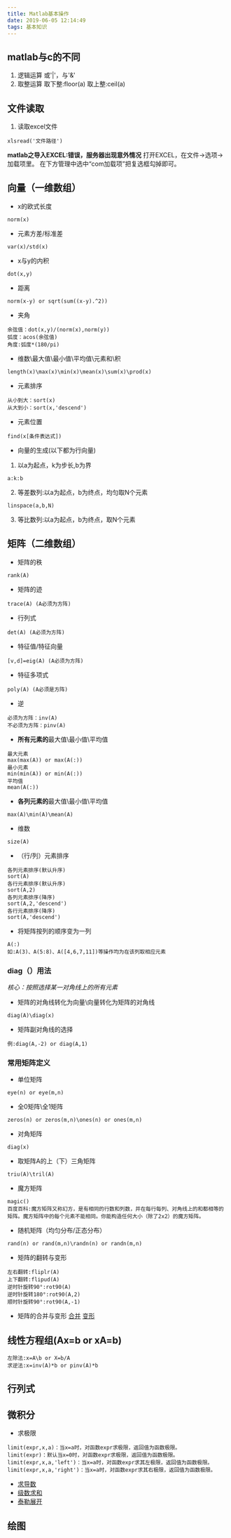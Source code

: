 ```yaml
---
title: Matlab基本操作
date: 2019-06-05 12:14:49
tags: 基本知识
---
```

## matlab与c的不同
1. 逻辑运算
或'|'，与'&'
2. 取整运算
取下整:floor(a)
取上整:ceil(a)

## 文件读取
1. 读取excel文件
```
xlsread('文件路径')
```
**matlab之导入EXCEL:错误，服务器出现意外情况**
打开EXCEL，在文件→选项→加载项里。
在下方管理中选中“com加载项”把复选框勾掉即可。

## 向量（一维数组）
* x的欧式长度
```
norm(x)
```
* 元素方差/标准差
```
var(x)/std(x)
```
* x与y的内积
```
dot(x,y)
```
* 距离
```
norm(x-y) or sqrt(sum((x-y).^2))
```
* 夹角
```
余弦值：dot(x,y)/(norm(x),norm(y))
弧度：acos(余弦值)
角度:弧度*(180/pi)
```
* 维数\最大值\最小值\平均值\元素和\积
```
length(x)\max(x)\min(x)\mean(x)\sum(x)\prod(x)
```
* 元素排序
```
从小到大：sort(x)
从大到小：sort(x,'descend')
```
* 元素位置
```
find(x[条件表达式])
```
* 向量的生成(以下都为行向量)
1. 以a为起点，k为步长,b为界
```
a:k:b
```
2. 等差数列:以a为起点，b为终点，均匀取N个元素
```
linspace(a,b,N)
```
3. 等比数列:以a为起点，b为终点，取N个元素

## 矩阵（二维数组）
* 矩阵的秩
```
rank(A)
```
* 矩阵的迹
```
trace(A) (A必须为方阵)
```
* 行列式
```
det(A) (A必须为方阵)
```
* 特征值/特征向量
```
[v,d]=eig(A) (A必须为方阵)
```
* 特征多项式
```
poly(A) (A必须是方阵)
```
* 逆
```
必须为方阵：inv(A)
不必须为方阵：pinv(A)
```
* **所有元素的**最大值\最小值\平均值
```
最大元素
max(max(A)) or max(A(:))
最小元素
min(min(A)) or min(A(:))
平均值
mean(A(:))
```
* **各列元素的**最大值\最小值\平均值
```
max(A)\min(A)\mean(A)
```
* 维数
```
size(A)
```
* （行/列）元素排序
```
各列元素排序(默认升序)
sort(A)
各行元素排序(默认升序)
sort(A,2)
各列元素排序(降序)
sort(A,2,'descend')
各行元素排序(降序)
sort(A,'descend')
```
* 将矩阵按列的顺序变为一列
```
A(:)
如:A(3)、A(5:8)、A([4,6,7,11])等操作均为在该列取相应元素
```

### diag（）用法
*核心：按照选择某一对角线上的所有元素*
* 矩阵的对角线转化为向量\向量转化为矩阵的对角线
```
diag(A)\diag(x)
```
* 矩阵副对角线的选择
```
例:diag(A,-2) or diag(A,1)
```

### 常用矩阵定义
* 单位矩阵
```
eye(n) or eye(m,n)
```
* 全0矩阵\全1矩阵
```
zeros(n) or zeros(m,n)\ones(n) or ones(m,n)
```
* 对角矩阵
```
diag(x)
```
* 取矩阵A的上（下）三角矩阵
```
triu(A)\tril(A)
```
* 魔方矩阵
```
magic()
百度百科:魔方矩阵又称幻方，是有相同的行数和列数，并在每行每列、对角线上的和都相等的矩阵。魔方矩阵中的每个元素不能相同。你能构造任何大小（除了2x2）的魔方矩阵。
```
* 随机矩阵（均匀分布/正态分布）
```
rand(n) or rand(m,n)\randn(n) or randn(m,n)
```
* 矩阵的翻转与变形
```
左右翻转:fliplr(A)
上下翻转:flipud(A)
逆时针旋转90°:rot90(A)
逆时针旋转180°:rot90(A,2)
顺时针旋转90°:rot90(A,-1)
```
* 矩阵的合并与变形
[合并](https://ww2.mathworks.cn/help/matlab/ref/repmat.html?s_tid=doc_ta)
[变形](https://ww2.mathworks.cn/help/matlab/ref/reshape.html?s_tid=doc_ta)

## 线性方程组(Ax=b or xA=b)
```
左除法:x=A\b or X=b/A
求逆法:x=inv(A)*b or pinv(A)*b
```
## 行列式
## 微积分

* 求极限
```
limit(expr,x,a)：当x=a时，对函数expr求极限，返回值为函数极限。
limit(expr)：默认当x=0时，对函数expr求极限，返回值为函数极限。
limit(expr,x,a,'left')：当x=a时，对函数expr求其左极限，返回值为函数极限。
limit(expr,x,a,'right')：当x=a时，对函数expr求其右极限，返回值为函数极限。
```
* [求导数](https://jingyan.baidu.com/article/e52e3615a01c8d40c70c517e.html)
* [级数求和](https://blog.csdn.net/u014147522/article/details/79078444)
* [泰勒展开](https://blog.csdn.net/wangh0802/article/details/73136329)

## 绘图
